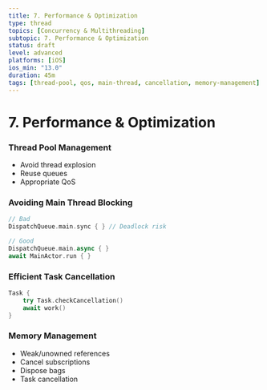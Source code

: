 ```yaml
---
title: 7. Performance & Optimization
type: thread
topics: [Concurrency & Multithreading]
subtopic: 7. Performance & Optimization
status: draft
level: advanced
platforms: [iOS]
ios_min: "13.0"
duration: 45m
tags: [thread-pool, qos, main-thread, cancellation, memory-management]
---
```


# 7. Performance & Optimization


### Thread Pool Management
- Avoid thread explosion
- Reuse queues
- Appropriate QoS

### Avoiding Main Thread Blocking
```swift
// Bad
DispatchQueue.main.sync { } // Deadlock risk

// Good
DispatchQueue.main.async { }
await MainActor.run { }
```

### Efficient Task Cancellation
```swift
Task {
    try Task.checkCancellation()
    await work()
}
```

### Memory Management
- Weak/unowned references
- Cancel subscriptions
- Dispose bags
- Task cancellation

